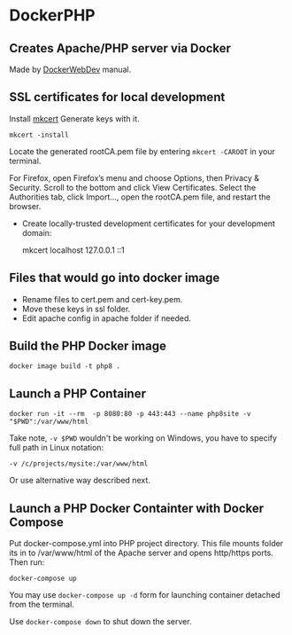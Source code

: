 # DockerPHP

## Creates Apache/PHP server via Docker

Made by [DockerWebDev](https://dockerwebdev.com/tutorials/docker-php-development/) manual.

## SSL certificates for local development

Install [mkcert](https://github.com/FiloSottile/mkcert#installation)
Generate keys with it.

    mkcert -install

Locate the generated rootCA.pem file by entering `mkcert -CAROOT` in your terminal. 
 
For Firefox, open Firefox’s menu and choose Options, then Privacy & Security. Scroll to the bottom and click View Certificates. Select the Authorities tab, click Import…, open the rootCA.pem file, and restart the browser.

- Create locally-trusted development certificates for your development domain:

    mkcert localhost 127.0.0.1 ::1

## Files that would go into docker image

- Rename files to cert.pem and cert-key.pem.
- Move these keys in ssl folder.
- Edit apache config in apache folder if needed.

## Build the PHP Docker image 

    docker image build -t php8 .

## Launch a PHP Container

    docker run -it --rm  -p 8080:80 -p 443:443 --name php8site -v "$PWD":/var/www/html

Take note, `-v $PWD` wouldn't be working on Windows, you have to specify full path in Linux notation: 

    -v /c/projects/mysite:/var/www/html

Or use alternative way described next.

## Launch a PHP Docker Containter with Docker Compose

Put docker-compose.yml into PHP project directory. This file mounts folder its in to /var/www/html of the Apache server and opens http/https ports. Then run:

    docker-compose up

You may use `docker-compose up -d` form for launching container detached from the terminal.
    
Use `docker-compose down` to shut down the server.

